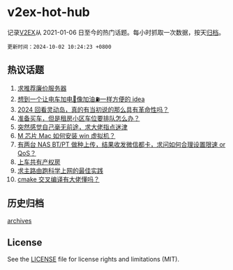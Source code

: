 # v2ex-hot-hub

 记录[V2EX](https://www.v2ex.com/)从 2021-01-06 日至今的热门话题。每小时抓取一次数据，按天[归档](archives)。

`更新时间：2024-10-02 10:24:23 +0800`

## 热议话题

1. [求推荐廉价服务器](https://www.v2ex.com/t/1077295)
1. [想到一个让电车加电🔋像加油⛽️一样方便的 idea](https://www.v2ex.com/t/1077255)
1. [2024 回看灵动岛，真的有当初说的那么具有革命性吗？](https://www.v2ex.com/t/1077311)
1. [准备买车，但是租房小区车位要排队怎么办？](https://www.v2ex.com/t/1077251)
1. [突然感觉自己毫无前途，求大佬指点迷津](https://www.v2ex.com/t/1077272)
1. [M 芯片 Mac 如何安装 win 虚拟机？](https://www.v2ex.com/t/1077259)
1. [有两台 NAS BT/PT 做种上传，结果收发微信都卡，求问如何合理设置限速 or QoS？](https://www.v2ex.com/t/1077316)
1. [上车共有产权房](https://www.v2ex.com/t/1077249)
1. [求主路由跑科学上网的最佳实践](https://www.v2ex.com/t/1077333)
1. [cmake 交叉编译有大佬懂吗？](https://www.v2ex.com/t/1077285)

## 历史归档

[archives](archives)

## License

See the [LICENSE](LICENSE) file for license rights and limitations (MIT).
